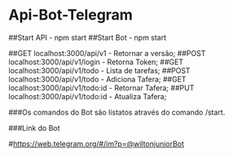 # Api-Bot-Telegram

##Start API - npm start
##Start Bot - npm start

##GET localhost:3000/api/v1 - Retornar a versão; 
##POST localhost:3000/api/v1/login - Retorna Token; 
##GET localhost:3000/api/v1/todo - Lista de tarefas;
##POST localhost:3000/api/v1/todo - Adiciona Tafera;
##GET localhost:3000/api/v1/todo:id - Retornar Tafera;
##PUT localhost:3000/api/v1/todo:id - Atualiza Tafera;

###Os comandos do Bot são listatos através do comando /start.

###Link do Bot

#https://web.telegram.org/#/im?p=@wiltonjuniorBot